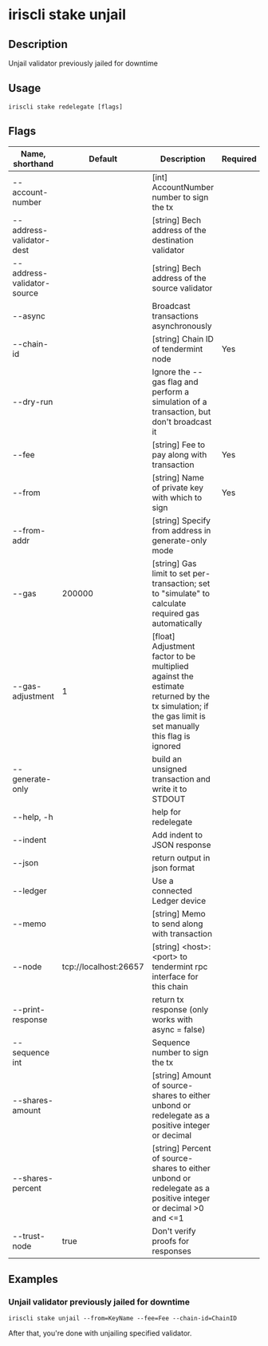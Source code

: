 # iriscli stake unjail

## Description

Unjail validator previously jailed for downtime

## Usage

```
iriscli stake redelegate [flags]
```

## Flags

| Name, shorthand              | Default               | Description                                                         | Required |
| ---------------------------- | --------------------- | ------------------------------------------------------------------- | -------- |
| --account-number             |                       | [int] AccountNumber number to sign the tx                           |          |
| --address-validator-dest     |                       | [string] Bech address of the destination validator                  |          |
| --address-validator-source   |                       | [string] Bech address of the source validator                       |          |
| --async                      |                       | Broadcast transactions asynchronously                               |          |
| --chain-id                   |                       | [string] Chain ID of tendermint node                                | Yes      |
| --dry-run                    |                       | Ignore the --gas flag and perform a simulation of a transaction, but don't broadcast it ||
| --fee                        |                       | [string] Fee to pay along with transaction                          | Yes      |
| --from                       |                       | [string] Name of private key with which to sign                     | Yes      |
| --from-addr                  |                       | [string] Specify from address in generate-only mode                 |          |
| --gas                        | 200000                | [string] Gas limit to set per-transaction; set to "simulate" to calculate required gas automatically ||
| --gas-adjustment             | 1                     | [float] Adjustment factor to be multiplied against the estimate returned by the tx simulation; if the gas limit is set manually this flag is ignored ||
| --generate-only              |                       | build an unsigned transaction and write it to STDOUT                |          |
| --help, -h                   |                       | help for redelegate                                                 |          |
| --indent                     |                       | Add indent to JSON response                                         |          |
| --json                       |                       | return output in json format                                        |          |
| --ledger                     |                       | Use a connected Ledger device                                       |          |
| --memo                       |                       | [string] Memo to send along with transaction                                 |          |
| --node                       | tcp://localhost:26657 | [string] \<host>:\<port> to tendermint rpc interface for this chain          |          |
| --print-response             |                       | return tx response (only works with async = false)                  |          |
| --sequence int               |                       | Sequence number to sign the tx                                      |          |
| --shares-amount              |                       | [string] Amount of source-shares to either unbond or redelegate as a positive integer or decimal ||
| --shares-percent             |                       | [string] Percent of source-shares to either unbond or redelegate as a positive integer or decimal >0 and <=1 ||
| --trust-node                 | true                  | Don't verify proofs for responses                                   |          |

## Examples

### Unjail validator previously jailed for downtime

```shell
iriscli stake unjail --from=KeyName --fee=Fee --chain-id=ChainID
```

After that, you're done with unjailing specified validator.

